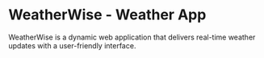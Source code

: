 # WeatherWise - Weather App
 WeatherWise is a dynamic web application that delivers real-time weather updates with a user-friendly interface.
